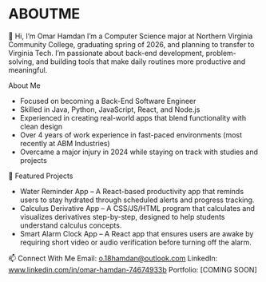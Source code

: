 # ABOUTME
👋 Hi, I’m Omar Hamdan
I’m a Computer Science major at Northern Virginia Community College, graduating spring of 2026, and planning to transfer to Virginia Tech. I’m passionate about back-end development, problem-solving, and building tools that make daily routines more productive and meaningful.

About Me
- Focused on becoming a Back-End Software Engineer
- Skilled in Java, Python, JavaScript, React, and Node.js
- Experienced in creating real-world apps that blend functionality with clean design
- Over 4 years of work experience in fast-paced environments (most recently at ABM Industries)
- Overcame a major injury in 2024 while staying on track with studies and projects

📂 Featured Projects
- Water Reminder App – A React-based productivity app that reminds users to stay hydrated through scheduled alerts and progress tracking.
- Calculus Derivative App – A CSS/JS/HTML program that calculates and visualizes derivatives step-by-step, designed to help students understand calculus concepts.
- Smart Alarm Clock App – A React app that ensures users are awake by requiring short video or audio verification before turning off the alarm.

📫 Connect With Me
Email: o.18hamdan@outlook.com
LinkedIn: www.linkedin.com/in/omar-hamdan-74674933b
Portfolio: [COMING SOON]
